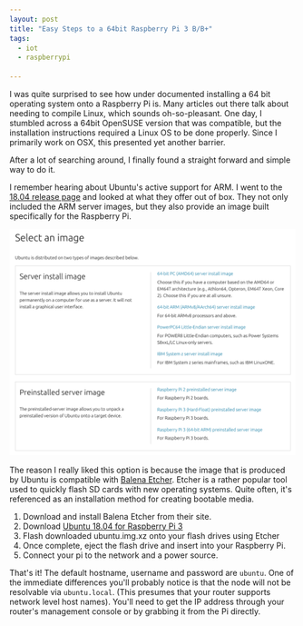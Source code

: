 ```yaml
---
layout: post
title: "Easy Steps to a 64bit Raspberry Pi 3 B/B+"
tags:
  - iot
  - raspberrypi

---
```


I was quite surprised to see how under documented installing a 64 bit operating system onto a Raspberry Pi is.
Many articles out there talk about needing to compile Linux, which sounds oh-so-pleasant.
One day, I stumbled across a 64bit OpenSUSE version that was compatible, but the installation instructions required a Linux OS to be done properly.
Since I primarily work on OSX, this presented yet another barrier.

After a lot of searching around, I finally found a straight forward and simple way to do it.
<!--more-->
I remember hearing about Ubuntu's active support for ARM.
I went to the [18.04 release page](http://cdimage.ubuntu.com/ubuntu/releases/bionic/release/) and looked at what they offer out of box.
They not only included the ARM server images, but they also provide an image built specifically for the Raspberry Pi.

![Ubuntu Downloads](/statics/img/ubuntu-downloads.png) 

The reason I really liked this option is because the image that is produced by Ubuntu is compatible with [Balena Etcher](https://www.balena.io/etcher/).
Etcher is a rather popular tool used to quickly flash SD cards with new operating systems.
Quite often, it's referenced as an installation method for creating bootable media.

1. Download and install Balena Etcher from their site.
1. Download [Ubuntu 18.04 for Raspberry Pi 3](http://cdimage.ubuntu.com/ubuntu/releases/bionic/release/ubuntu-18.04.2-preinstalled-server-arm64+raspi3.img.xz)
1. Flash downloaded ubuntu.img.xz onto your flash drives using Etcher
1. Once complete, eject the flash drive and insert into your Raspberry Pi.
1. Connect your pi to the network and a power source. 

That's it!
The default hostname, username and password are `ubuntu`.
One of the immediate differences you'll probably notice is that the node will not be resolvable via `ubuntu.local`.
(This presumes that your router supports network level host names).
You'll need to get the IP address through your router's management console or by grabbing it from the Pi directly.
